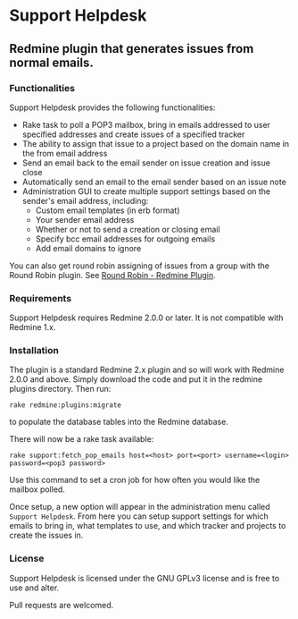 # Support Helpdesk

## Redmine plugin that generates issues from normal emails.

### Functionalities

Support Helpdesk provides the following functionalities:

* Rake task to poll a POP3 mailbox, bring in emails addressed to user specified addresses and create issues of a specified tracker
* The ability to assign that issue to a project based on the domain name in the from email address
* Send an email back to the email sender on issue creation and issue close
* Automatically send an email to the email sender based on an issue note
* Administration GUI to create multiple support settings based on the sender's email address, including:
  * Custom email templates (in erb format)
  * Your sender email address
  * Whether or not to send a creation or closing email
  * Specify bcc email addresses for outgoing emails
  * Add email domains to ignore

You can also get round robin assigning of issues from a group with the Round Robin plugin. See [Round Robin - Redmine Plugin](https://github.com/pvdvreede/round_robin).

### Requirements

Support Helpdesk requires Redmine 2.0.0 or later. It is not compatible with Redmine 1.x.

### Installation

The plugin is a standard Redmine 2.x plugin and so will work with Redmine 2.0.0 and above. Simply download the code and put it in the redmine plugins directory. Then run:

    rake redmine:plugins:migrate

to populate the database tables into the Redmine database.

There will now be a rake task available:

    rake support:fetch_pop_emails host=<host> port=<port> username=<login> password=<pop3 password>
   
Use this command to set a cron job for how often you would like the mailbox polled.

Once setup, a new option will appear in the administration menu called `Support Helpdesk`. From here you can setup support settings for which emails to bring in, what templates to use, and which tracker and projects to create the issues in.

### License

Support Helpdesk is licensed under the GNU GPLv3 license and is free to use and alter. 

Pull requests are welcomed.
